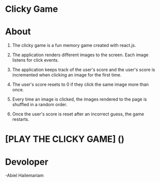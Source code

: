 # Clicky Game


# About
1. The clicky game is a fun memory game created with react.js.

2. The application renders different images to the screen. Each image listens for click events.

3. The application keeps track of the user's score and the user's score is incremented when clicking an image for the first time.

4. The user's score resets to 0 if they click the same image more than once.

5. Every time an image is clicked, the images rendered to the page is shuffled  in a random order.

6. Once the user's score is reset after an incorrect guess, the game restarts.



# [PLAY THE CLICKY GAME] ()

# Devoloper 
-Abiel Hailemariam



